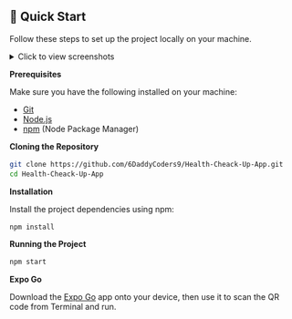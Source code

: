 ## <a name="quick-start">🤸 Quick Start</a>

Follow these steps to set up the project locally on your machine.
<details>
  <summary>Click to view screenshots</summary>
  
  <img src="/ScreenShots/1.jpg" alt="Screenshot1" width="200"/>
  <img src="/ScreenShots/2.jpg" alt="Screenshot2" width="200"/>
  <img src="/ScreenShots/3.jpg" alt="Screenshot3" width="200"/>
  <img src="/ScreenShots/4.jpg" alt="Screenshot4" width="200"/>
  <img src="/ScreenShots/5.jpg" alt="Screenshot5" width="200"/>
  <img src="/ScreenShots/6.jpg" alt="Screenshot6" width="200"/>
  <img src="/ScreenShots/7.jpg" alt="Screenshot7" width="200"/>
  <img src="/ScreenShots/8.jpg" alt="Screenshot8" width="200"/>
  <img src="/ScreenShots/9.jpg" alt="Screenshot9" width="200"/>
  <img src="/ScreenShots/10.jpg" alt="Screenshot10" width="200"/>
  <img src="/ScreenShots/11.jpg" alt="Screenshot11" width="200"/>
  <img src="/ScreenShots/12.jpg" alt="Screenshot12" width="200"/>
  <img src="/ScreenShots/13.jpg" alt="Screenshot13" width="200"/>

</details>


**Prerequisites**

Make sure you have the following installed on your machine:

- [Git](https://git-scm.com/)
- [Node.js](https://nodejs.org/en)
- [npm](https://www.npmjs.com/) (Node Package Manager)

**Cloning the Repository**

```bash
git clone https://github.com/6DaddyCoders9/Health-Cheack-Up-App.git
cd Health-Cheack-Up-App
```

**Installation**

Install the project dependencies using npm:

```bash
npm install
```
**Running the Project**

```bash
npm start
```

**Expo Go**

Download the [Expo Go](https://expo.dev/go) app onto your device, then use it to scan the QR code from Terminal and run.
